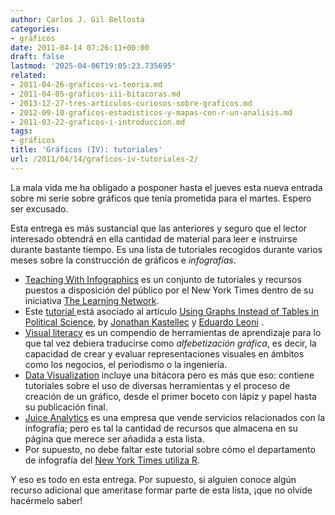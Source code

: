 ```yaml
---
author: Carlos J. Gil Bellosta
categories:
- gráficos
date: 2011-04-14 07:26:11+00:00
draft: false
lastmod: '2025-04-06T19:05:23.735695'
related:
- 2011-04-26-graficos-vi-teoria.md
- 2011-04-05-graficos-iii-bitacoras.md
- 2013-12-27-tres-articulos-curiosos-sobre-graficos.md
- 2012-09-10-graficos-estadisticos-y-mapas-con-r-un-analisis.md
- 2011-03-22-graficos-i-introduccion.md
tags:
- gráficos
title: 'Gráficos (IV): tutoriales'
url: /2011/04/14/graficos-iv-tutoriales-2/
---
```


La mala vida me ha obligado a posponer hasta el jueves esta nueva entrada sobre mi serie sobre gráficos que tenía prometida para el martes. Espero ser excusado.

Esta entrega es más sustancial que las anteriores y seguro que el lector interesado obtendrá en ella cantidad de material para leer e instruirse durante bastante tiempo. Es una lista de tutoriales recogidos durante varios meses sobre la construcción de gráficos e _infografías_.



* [Teaching With Infographics](http://learning.blogs.nytimes.com/2010/08/23/teaching-with-infographics-places-to-start/) es un conjunto de tutoriales y recursos puestos a disposición del público por el New York Times dentro de su iniciativa [The Learning Network](http://learning.blogs.nytimes.com/).
* Este [tutorial ](http://tables2graphs.com/doku.php)está asociado al artículo [Using Graphs Instead of Tables in Political Science](http://www.columbia.edu/~jpk2004/graphs.pdf), by [Jonathan Kastellec](http://www.princeton.edu/~jkastell/) y [Eduardo Leoni](http://www.eduardoleoni.com/) .
* [Visual literacy](http://www.visual-literacy.org/) es un compendio de herramientas de aprendizaje para lo que tal vez debiera traducirse como _alfebetización gráfica_, es decir, la capacidad de crear y evaluar representaciones visuales en ámbitos como los negocios, el periodismo o la ingeniería.
* [Data Visualization](http://datavisualization.ch/) incluye una bitácora pero es más que eso: contiene tutoriales sobre el uso de diversas herramientas y el proceso de creación de un gráfico, desde el primer boceto con lápiz y papel hasta su publicación final.
* [Juice Analytics](http://www.juiceanalytics.com/) es una empresa que vende servicios relacionados con la infografía; pero es tal la cantidad de recursos que almacena en su página que merece ser añadida a esta lista.
* Por supuesto, no debe faltar este tutorial sobre cómo el departamento de infografía del [New York Times utiliza R](http://www.drewconway.com/zia/?p=2658).

Y eso es todo en esta entrega. Por supuesto, si alguien conoce algún recurso adicional que ameritase formar parte de esta lista, ¡que no olvide hacérmelo saber!